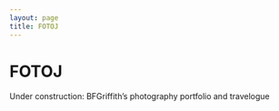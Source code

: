 ```yaml
---
layout: page
title: FOTOJ
---
```

# FOTOJ
Under construction: BFGriffith’s photography portfolio and travelogue
